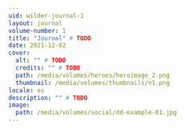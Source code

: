 ```yaml
---
uid: wilder-journal-1
layout: journal
volume-number: 1
title: "Journal" # TODO
date: 2021-12-02
cover:
  alt: "" # TODO
  credits: "" # TODO
  path: /media/volumes/heroes/heroimage_2.png
  thumbnail: /media/volumes/thumbnails/n1.png
locale: es
description: "" # TODO
image:
  path: /media/volumes/social/dd-example-01.jpg
---
```

